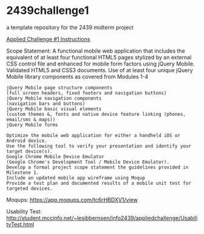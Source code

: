 # 2439challenge1
a template repository for the 2439 midterm project

[Applied Challenge #1 Instructions](https://docs.google.com/document/d/e/2PACX-1vTbclFb83xohS9hWkVu7YA7JnSVJqh5Lz53HwQE6UONAhgtpvLjYeUGF1lqurwyjg/pub)

Scope Statement:     A functional mobile web application that includes the equivalent of at least four functional HTML5 pages stylized by an external CSS control file and enhanced for mobile form factors using jQuery Mobile.
    Validated HTML5 and CSS3 documents. 
    Use of at least four unique jQuery Mobile library components as covered from Modules 1-4 

    jQuery Mobile page structure components
    (full screen headers, fixed footers and navigation buttons)
    jQuery Mobile navigation components
    (navigation bars and buttons)
    jQuery Mobile basic visual elements
    (custom themes &, fonts and native device feature linking (phones, email/sms & maps))
    jQuery Mobile forms

    Optimize the mobile web application for either a handheld iOS or Android device.
    Use the following tool to verify your presentation and identify your target device(s).
    Google Chrome Mobile Device Emulator 
    (Google Chrome's Development Tool / Mobile Device Emulator).
    Develop a formal project scope statement the guidelines provided in Milestone 1.
    Include an updated mobile app wireframe using Moqup
    Provide a test plan and documented results of a mobile unit test for targeted devices.

Moqups: https://app.moqups.com/tc6rHBDXV1/view

Usability Test: http://student.mccinfo.net/~lesibbernsen/info2439/appliedchallenge/UsabilityTest.html


